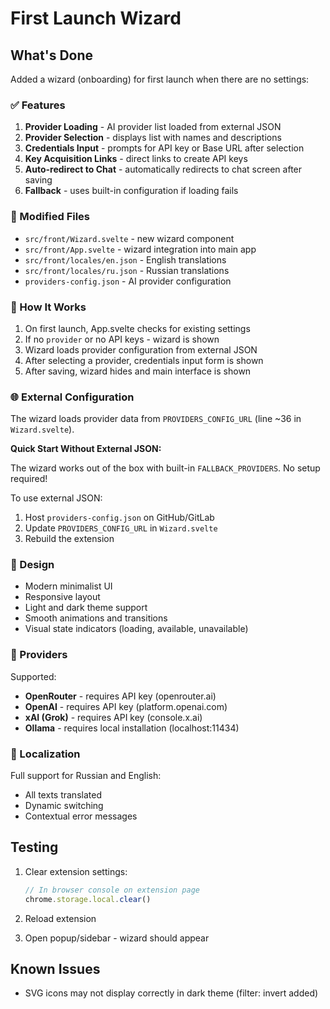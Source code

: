 # First Launch Wizard

## What's Done

Added a wizard (onboarding) for first launch when there are no settings:

### ✅ Features

1. **Provider Loading** - AI provider list loaded from external JSON
2. **Provider Selection** - displays list with names and descriptions
3. **Credentials Input** - prompts for API key or Base URL after selection
4. **Key Acquisition Links** - direct links to create API keys
5. **Auto-redirect to Chat** - automatically redirects to chat screen after saving
6. **Fallback** - uses built-in configuration if loading fails

### 📁 Modified Files

- `src/front/Wizard.svelte` - new wizard component
- `src/front/App.svelte` - wizard integration into main app
- `src/front/locales/en.json` - English translations
- `src/front/locales/ru.json` - Russian translations
- `providers-config.json` - AI provider configuration

### 🚀 How It Works

1. On first launch, App.svelte checks for existing settings
2. If no `provider` or no API keys - wizard is shown
3. Wizard loads provider configuration from external JSON
4. After selecting a provider, credentials input form is shown
5. After saving, wizard hides and main interface is shown

### 🌐 External Configuration

The wizard loads provider data from `PROVIDERS_CONFIG_URL` (line ~36 in `Wizard.svelte`).

**Quick Start Without External JSON:**

The wizard works out of the box with built-in `FALLBACK_PROVIDERS`. No setup required!

To use external JSON:
1. Host `providers-config.json` on GitHub/GitLab
2. Update `PROVIDERS_CONFIG_URL` in `Wizard.svelte`
3. Rebuild the extension

### 🎨 Design

- Modern minimalist UI
- Responsive layout
- Light and dark theme support
- Smooth animations and transitions
- Visual state indicators (loading, available, unavailable)

### 🔧 Providers

Supported:
- **OpenRouter** - requires API key (openrouter.ai)
- **OpenAI** - requires API key (platform.openai.com)
- **xAI (Grok)** - requires API key (console.x.ai)
- **Ollama** - requires local installation (localhost:11434)

### 📝 Localization

Full support for Russian and English:
- All texts translated
- Dynamic switching
- Contextual error messages

## Testing

1. Clear extension settings:
   ```javascript
   // In browser console on extension page
   chrome.storage.local.clear()
   ```

2. Reload extension

3. Open popup/sidebar - wizard should appear

## Known Issues

- SVG icons may not display correctly in dark theme (filter: invert added)

